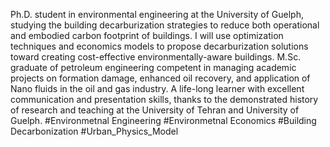 Ph.D. student in environmental engineering at the University of Guelph, studying the building decarburization strategies to reduce both operational and embodied carbon footprint of buildings. I will use optimization techniques and economics models to propose decarburization solutions toward creating cost-effective environmentally-aware buildings. M.Sc. graduate of petroleum engineering competent in managing academic projects on formation damage, enhanced oil recovery, and application of Nano fluids in the oil and gas industry. A life-long learner with excellent communication and presentation skills, thanks to the demonstrated history of research and teaching at the University of Tehran and University of Guelph.
#Environmetnal Engineering #Environmetnal Economics #Building Decarbonization #Urban_Physics_Model
